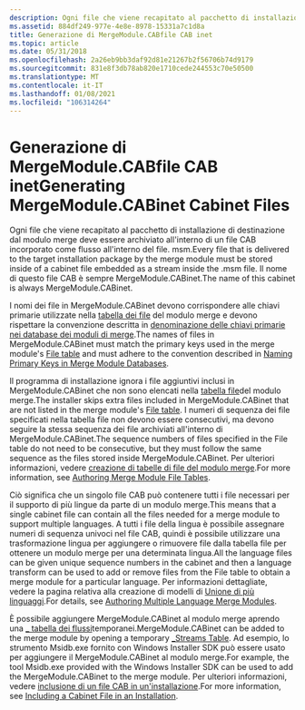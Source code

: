 ```yaml
---
description: Ogni file che viene recapitato al pacchetto di installazione di destinazione dal modulo merge deve essere archiviato all'interno di un file CAB incorporato come flusso all'interno del file. msm. Il nome di questo file CAB è sempre MergeModule.CABinet.
ms.assetid: 884df249-977e-4e8e-8978-15331a7c1d8a
title: Generazione di MergeModule.CABfile CAB inet
ms.topic: article
ms.date: 05/31/2018
ms.openlocfilehash: 2a26eb9bb3daf92d81e21267b2f56706b74d9179
ms.sourcegitcommit: 831e8f3db78ab820e1710cede244553c70e50500
ms.translationtype: MT
ms.contentlocale: it-IT
ms.lasthandoff: 01/08/2021
ms.locfileid: "106314264"
---
```

# <a name="generating-mergemodulecabinet-cabinet-files"></a><span data-ttu-id="88c27-104">Generazione di MergeModule.CABfile CAB inet</span><span class="sxs-lookup"><span data-stu-id="88c27-104">Generating MergeModule.CABinet Cabinet Files</span></span>

<span data-ttu-id="88c27-105">Ogni file che viene recapitato al pacchetto di installazione di destinazione dal modulo merge deve essere archiviato all'interno di un file CAB incorporato come flusso all'interno del file. msm.</span><span class="sxs-lookup"><span data-stu-id="88c27-105">Every file that is delivered to the target installation package by the merge module must be stored inside of a cabinet file embedded as a stream inside the .msm file.</span></span> <span data-ttu-id="88c27-106">Il nome di questo file CAB è sempre MergeModule.CABinet.</span><span class="sxs-lookup"><span data-stu-id="88c27-106">The name of this cabinet is always MergeModule.CABinet.</span></span>

<span data-ttu-id="88c27-107">I nomi dei file in MergeModule.CABinet devono corrispondere alle chiavi primarie utilizzate nella [tabella dei file](file-table.md) del modulo merge e devono rispettare la convenzione descritta in [denominazione delle chiavi primarie nei database dei moduli di merge](naming-primary-keys-in-merge-module-databases.md).</span><span class="sxs-lookup"><span data-stu-id="88c27-107">The names of files in MergeModule.CABinet must match the primary keys used in the merge module's [File table](file-table.md) and must adhere to the convention described in [Naming Primary Keys in Merge Module Databases](naming-primary-keys-in-merge-module-databases.md).</span></span>

<span data-ttu-id="88c27-108">Il programma di installazione ignora i file aggiuntivi inclusi in MergeModule.CABinet che non sono elencati nella [tabella file](file-table.md)del modulo merge.</span><span class="sxs-lookup"><span data-stu-id="88c27-108">The installer skips extra files included in MergeModule.CABinet that are not listed in the merge module's [File table](file-table.md).</span></span> <span data-ttu-id="88c27-109">I numeri di sequenza dei file specificati nella tabella file non devono essere consecutivi, ma devono seguire la stessa sequenza dei file archiviati all'interno di MergeModule.CABinet.</span><span class="sxs-lookup"><span data-stu-id="88c27-109">The sequence numbers of files specified in the File table do not need to be consecutive, but they must follow the same sequence as the files stored inside MergeModule.CABinet.</span></span> <span data-ttu-id="88c27-110">Per ulteriori informazioni, vedere [creazione di tabelle di file del modulo merge](authoring-merge-module-file-tables.md).</span><span class="sxs-lookup"><span data-stu-id="88c27-110">For more information, see [Authoring Merge Module File Tables](authoring-merge-module-file-tables.md).</span></span>

<span data-ttu-id="88c27-111">Ciò significa che un singolo file CAB può contenere tutti i file necessari per il supporto di più lingue da parte di un modulo merge.</span><span class="sxs-lookup"><span data-stu-id="88c27-111">This means that a single cabinet file can contain all the files needed for a merge module to support multiple languages.</span></span> <span data-ttu-id="88c27-112">A tutti i file della lingua è possibile assegnare numeri di sequenza univoci nel file CAB, quindi è possibile utilizzare una trasformazione lingua per aggiungere o rimuovere file dalla tabella file per ottenere un modulo merge per una determinata lingua.</span><span class="sxs-lookup"><span data-stu-id="88c27-112">All the language files can be given unique sequence numbers in the cabinet and then a language transform can be used to add or remove files from the File table to obtain a merge module for a particular language.</span></span> <span data-ttu-id="88c27-113">Per informazioni dettagliate, vedere la pagina relativa alla creazione di modelli di [Unione di più linguaggi](authoring-multiple-language-merge-modules.md).</span><span class="sxs-lookup"><span data-stu-id="88c27-113">For details, see [Authoring Multiple Language Merge Modules](authoring-multiple-language-merge-modules.md).</span></span>

<span data-ttu-id="88c27-114">È possibile aggiungere MergeModule.CABinet al modulo merge aprendo una [ \_ tabella dei flussi](-streams-table.md)temporanei.</span><span class="sxs-lookup"><span data-stu-id="88c27-114">MergeModule.CABinet can be added to the merge module by opening a temporary [\_Streams Table](-streams-table.md).</span></span> <span data-ttu-id="88c27-115">Ad esempio, lo strumento Msidb.exe fornito con Windows Installer SDK può essere usato per aggiungere il MergeModule.CABinet al modulo merge.</span><span class="sxs-lookup"><span data-stu-id="88c27-115">For example, the tool Msidb.exe provided with the Windows Installer SDK can be used to add the MergeModule.CABinet to the merge module.</span></span> <span data-ttu-id="88c27-116">Per ulteriori informazioni, vedere [inclusione di un file CAB in un'installazione](including-a-cabinet-file-in-an-installation.md).</span><span class="sxs-lookup"><span data-stu-id="88c27-116">For more information, see [Including a Cabinet File in an Installation](including-a-cabinet-file-in-an-installation.md).</span></span>

 

 



